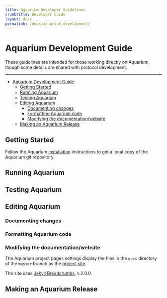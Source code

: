 ```yaml
---
title: Aquarium Developer Guidelines
crumbtitle: Developer Guide
layout: docs
permalink: /docs/aquarium_development/
---
```


# Aquarium Development Guide

These guidelines are intended for those working directly on Aquarium, though some details are shared with protocol development.

---

<!-- TOC -->

- [Aquarium Development Guide](#aquarium-development-guide)
    - [Getting Started](#getting-started)
    - [Running Aquarium](#running-aquarium)
    - [Testing Aquarium](#testing-aquarium)
    - [Editing Aquarium](#editing-aquarium)
        - [Documenting changes](#documenting-changes)
        - [Formatting Aquarium code](#formatting-aquarium-code)
        - [Modifying the documentation/website](#modifying-the-documentationwebsite)
    - [Making an Aquarium Release](#making-an-aquarium-release)

<!-- /TOC -->

## Getting Started

Follow the Aquarium [installation](Installation.md) instructions to get a local copy of the Aquarium git repository.

## Running Aquarium

## Testing Aquarium

## Editing Aquarium

### Documenting changes

### Formatting Aquarium code

### Modifying the documentation/website

The Aquarium project pages settings display the files in the `docs` directory of the `master` branch as the [project site](http://klavinslab.org/aquarium).

The site uses [Jekyll Breadcrumbs](https://github.com/git-no/jekyll-breadcrumbs), v.2.0.0.


## Making an Aquarium Release
